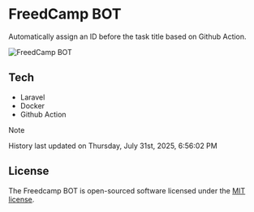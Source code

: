 # FreedCamp BOT

Automatically assign an ID before the task title based on Github Action.

![FreedCamp BOT](https://repository-images.githubusercontent.com/737932867/7d34798b-2680-471c-b089-a78a718d3d6a)

## Tech

- Laravel
- Docker
- Github Action

> [!NOTE]  
> History last updated on Thursday, July 31st, 2025, 6:56:02 PM

## License

The Freedcamp BOT is open-sourced software licensed under the [MIT license](https://opensource.org/licenses/MIT).
